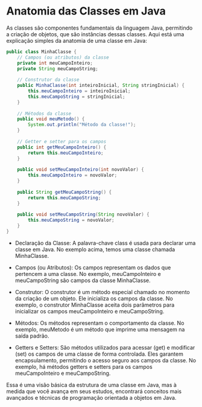 # Anatomia das Classes em Java

As classes são componentes fundamentais da linguagem Java, permitindo a criação de objetos, que são instâncias dessas classes. Aqui está uma explicação simples da anatomia de uma classe em Java:

```java
public class MinhaClasse {
    // Campos (ou atributos) da classe
    private int meuCampoInteiro;
    private String meuCampoString;
    
    // Construtor da classe
    public MinhaClasse(int inteiroInicial, String stringInicial) {
        this.meuCampoInteiro = inteiroInicial;
        this.meuCampoString = stringInicial;
    }
    
    // Métodos da classe
    public void meuMetodo() {
        System.out.println("Método da classe!");
    }
    
    // Getter e setter para os campos
    public int getMeuCampoInteiro() {
        return this.meuCampoInteiro;
    }
    
    public void setMeuCampoInteiro(int novoValor) {
        this.meuCampoInteiro = novoValor;
    }
    
    public String getMeuCampoString() {
        return this.meuCampoString;
    }
    
    public void setMeuCampoString(String novoValor) {
        this.meuCampoString = novoValor;
    }
}
```
- Declaração da Classe: A palavra-chave class é usada para declarar uma classe em Java. No exemplo acima, temos uma classe chamada MinhaClasse.

- Campos (ou Atributos): Os campos representam os dados que pertencem a uma classe. No exemplo, meuCampoInteiro e meuCampoString são campos da classe MinhaClasse.

- Construtor: O construtor é um método especial chamado no momento da criação de um objeto. Ele inicializa os campos da classe. No exemplo, o construtor MinhaClasse aceita dois parâmetros para inicializar os campos meuCampoInteiro e meuCampoString.

- Métodos: Os métodos representam o comportamento da classe. No exemplo, meuMetodo é um método que imprime uma mensagem na saída padrão.

- Getters e Setters: São métodos utilizados para acessar (get) e modificar (set) os campos de uma classe de forma controlada. Eles garantem encapsulamento, permitindo o acesso seguro aos campos da classe. No exemplo, há métodos getters e setters para os campos meuCampoInteiro e meuCampoString.

Essa é uma visão básica da estrutura de uma classe em Java, mas à medida que você avança em seus estudos, encontrará conceitos mais avançados e técnicas de programação orientada a objetos em Java.